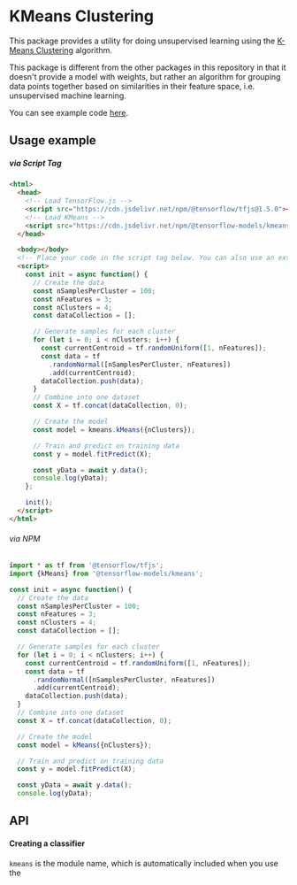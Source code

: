 # KMeans Clustering

This package provides a utility for doing unsupervised learning using the
[K-Means Clustering](https://en.wikipedia.org/wiki/K-means_clustering)
algorithm.

This package is different from the other packages in this repository in that it
doesn't provide a model with weights, but rather an algorithm for grouping data
points together based on similarities in their feature space, i.e. unsupervised
machine learning.

You can see example code [here](https://github.com/tensorflow/tfjs-models/tree/master/kmeans/demo).

## Usage example

##### via Script Tag

```html
<html>
  <head>
    <!-- Load TensorFlow.js -->
    <script src="https://cdn.jsdelivr.net/npm/@tensorflow/tfjs@1.5.0"></script>
    <!-- Load KMeans -->
    <script src="https://cdn.jsdelivr.net/npm/@tensorflow-models/kmeans@0.1.0"></script>
  </head>

  <body></body>
  <!-- Place your code in the script tag below. You can also use an external .js file -->
  <script>
    const init = async function() {
      // Create the data
      const nSamplesPerCluster = 100;
      const nFeatures = 3;
      const nClusters = 4;
      const dataCollection = [];

      // Generate samples for each cluster
      for (let i = 0; i < nClusters; i++) {
        const currentCentroid = tf.randomUniform([1, nFeatures]);
        const data = tf
          .randomNormal([nSamplesPerCluster, nFeatures])
          .add(currentCentroid);
        dataCollection.push(data);
      }
      // Combine into one dataset
      const X = tf.concat(dataCollection, 0);

      // Create the model
      const model = kmeans.kMeans({nClusters});

      // Train and predict on training data
      const y = model.fitPredict(X);

      const yData = await y.data();
      console.log(yData);
    };

    init();
  </script>
</html>
```

###### via NPM

```js
import * as tf from '@tensorflow/tfjs';
import {kMeans} from '@tensorflow-models/kmeans';

const init = async function() {
  // Create the data
  const nSamplesPerCluster = 100;
  const nFeatures = 3;
  const nClusters = 4;
  const dataCollection = [];

  // Generate samples for each cluster
  for (let i = 0; i < nClusters; i++) {
    const currentCentroid = tf.randomUniform([1, nFeatures]);
    const data = tf
      .randomNormal([nSamplesPerCluster, nFeatures])
      .add(currentCentroid);
    dataCollection.push(data);
  }
  // Combine into one dataset
  const X = tf.concat(dataCollection, 0);

  // Create the model
  const model = kMeans({nClusters});

  // Train and predict on training data
  const y = model.fitPredict(X);

  const yData = await y.data();
  console.log(yData);
```

## API

#### Creating a classifier

`kmeans` is the module name, which is automatically included when you use
the <script src> method. `kMeans` is the model constructor name, which can be
used to create and instance of `KMeansClustering`. To do so, pass a `KMeansArgs`
to the condtructor.

```ts
import {kMeans} from '@tensorflow-models/kmeans';
const model = kMeans({nClusters: 8});
console.log(model instanceof KMeansClustering, KMeansClustering); // true
```

Returns a `KMeans` clustering instance.

#### Changing hyper-parameters

```ts
const model = kMeans({
  nClusters: number,
  maxIter: number,
  tol: number,
}): KMeansClustering;
```

Args:

- **nClusters:** Number of clusters to group input datasets into. Optional,
default to 8.
- **maxIter:** Maximum number of iterations for updating the centroids before
the algorithm concludes. Optional, default to 300.
- **tol:** Tolerance for the difference of centroids' positions between two
model iterations. Model stops when the difference becomes lower than this value.
Useful for early stopping. Optional, default to 10e-4.

#### Training

```ts
model.fit(x: tf.Tensor): tf.Tensor;
// or:
model.fitPredict(x: tf.Tensor): tf.Tensor;
```

Args:

- **x:** Training data, a two-dimensional tensor with shape
`[nInstances, nFeatures]`.

Returns a vector representing the prediction on training data `x`, with shape
`[nInstances, 1]`. Each dimension of the vector is an integer, representing the
cluster ID a data instance belongs to.

#### Incremental training

```ts
model.fitOneCycle(x: tf.Tensor): tf.Tensor;
```

Args:

- **x:** Training data, a two-dimensional tensor with shape
`[nInstances, nFeatures]`.

Returns a vector representing the prediction on training data `x`, with shape
`[nInstances, 1]`. Each dimension of the vector is an integer, representing the
cluster ID a data instance belongs to.

Different from `model.fit` or `model.fitPredict`, this method only runs one
iteration each function call. Useful for demoing or debugging.

#### Making a prediction

```ts
model.predict(x: tf.Tensor): tf.Tensor;
```

Args:

- **x:** Test data, a tensor in shape `[nInstances, nFeatures]`.

Returns a vector representing the prediction on test data `x`, with shape
`[nInstances, 1]`. Each dimension of the vector is an integer, representing the
cluster ID a data instance belongs to.

